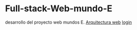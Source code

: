 # Full-stack-Web-mundo-E
desarrollo del proyecto web mundos E.
[Arquitectura web](https://app.codesee.io/maps/75948970-52c0-11ec-94a0-2fc7d1c44fb5)
[login](https://stately.ai/viz/embed/ddffc7ec-729b-49d2-8043-83ec37a4ec6f?mode=viz&panel=code&readOnly=1&showOriginalLink=1&controls=0&pan=0&zoom=0)

